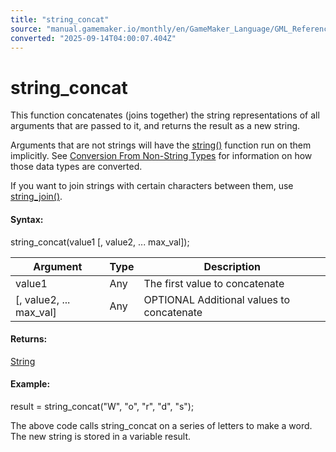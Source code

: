 ```yaml
---
title: "string_concat"
source: "manual.gamemaker.io/monthly/en/GameMaker_Language/GML_Reference/Strings/string_concat.htm"
converted: "2025-09-14T04:00:07.404Z"
---
```


# string\_concat

This function concatenates (joins together) the string representations of all arguments that are passed to it, and returns the result as a new string.

Arguments that are not strings will have the [string()](string.md) function run on them implicitly. See [Conversion From Non-String Types](string.htm#h1) for information on how those data types are converted.

If you want to join strings with certain characters between them, use [string\_join()](string_join.md).

#### Syntax:

string\_concat(value1 \[, value2, ... max\_val\]);

| Argument | Type | Description |
| --- | --- | --- |
| value1 | Any | The first value to concatenate |
| [, value2, ... max_val] | Any | OPTIONAL Additional values to concatenate |

#### Returns:

[String](../../GML_Overview/Data_Types.md)

#### Example:

result = string\_concat("W", "o", "r", "d", "s");

The above code calls string\_concat on a series of letters to make a word. The new string is stored in a variable result.